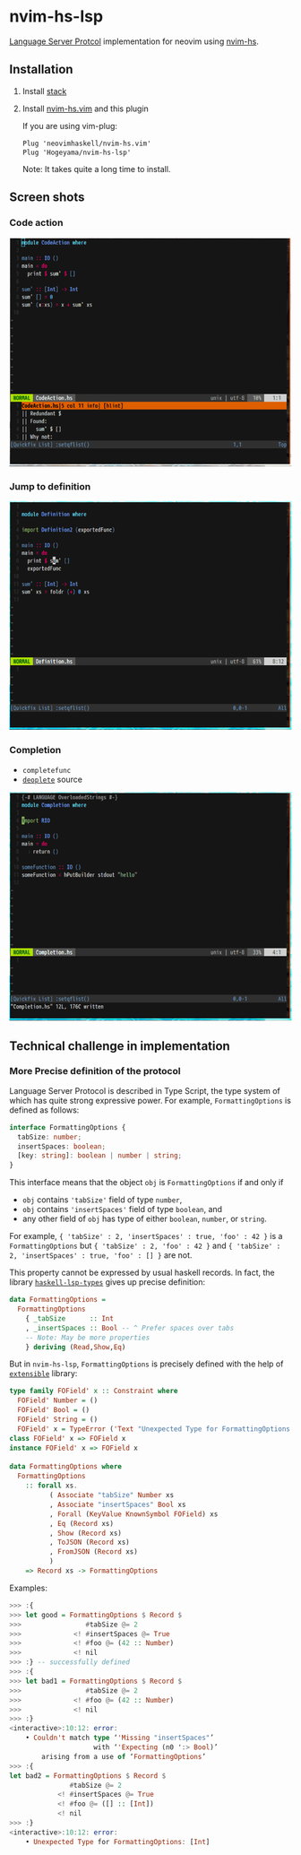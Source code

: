 # nvim-hs-lsp

[Language Server Protcol](https://microsoft.github.io/language-server-protocol/specification) implementation for neovim using [nvim-hs](https://github.com/neovimhaskell/nvim-hs).

## Installation

1. Install [stack](https://docs.haskellstack.org/en/stable/README/)
2. Install [nvim-hs.vim](https://github.com/neovimhaskell/nvim-hs.vim) and this plugin

    If you are using vim-plug:

    ```vim
    Plug 'neovimhaskell/nvim-hs.vim'
    Plug 'Hogeyama/nvim-hs-lsp'
    ```

    Note: It takes quite a long time to install.

## Screen shots

### Code action

<img src="./screenshot/CodeAction.gif" width="600">

### Jump to definition

<img src="./screenshot/Definition.gif" width="600">

### Completion

+ `completefunc`
+ [`deoplete`](https://github.com/Shougo/deoplete.nvim) source

<img src="./screenshot/Completion.gif" width="600">


## Technical challenge in implementation

### More Precise definition of the protocol

Language Server Protocol is described in Type Script, the type system of which has quite strong expressive power.
For example, `FormattingOptions` is defined as follows:

```typescript
interface FormattingOptions {
  tabSize: number;
  insertSpaces: boolean;
  [key: string]: boolean | number | string;
}
```

This interface means that the object `obj` is `FormattingOptions` if and only if

+ `obj` contains `'tabSize'` field of type `number`,
+ `obj` contains `'insertSpaces'` field of type `boolean`, and
+ any other field of `obj` has type of either `boolean`, `number`, or `string`.

For example, `{ 'tabSize' : 2, 'insertSpaces' : true, 'foo' : 42 }` is a `FormattingOptions` but
`{ 'tabSize' : 2, 'foo' : 42 }` and `{ 'tabSize' : 2, 'insertSpaces' : true, 'foo' : [] }` are not.

This property cannot be expressed by usual haskell records.
In fact, the library [`haskell-lsp-types`](https://hackage.haskell.org/package/haskell-lsp-types)
gives up precise definition:

```haskell
data FormattingOptions =
  FormattingOptions
    { _tabSize      :: Int
    , _insertSpaces :: Bool -- ^ Prefer spaces over tabs
    -- Note: May be more properties
    } deriving (Read,Show,Eq)
```

But in `nvim-hs-lsp`, `FormattingOptions` is precisely defined with the help of [`extensible`](https://hackage.haskell.org/package/extensible) library:

```haskell
type family FOField' x :: Constraint where
  FOField' Number = ()
  FOField' Bool = ()
  FOField' String = ()
  FOField' x = TypeError ('Text "Unexpected Type for FormattingOptions: " ':<>: 'ShowType x)
class FOField' x => FOField x
instance FOField' x => FOField x

data FormattingOptions where
  FormattingOptions
    :: forall xs.
          ( Associate "tabSize" Number xs
          , Associate "insertSpaces" Bool xs
          , Forall (KeyValue KnownSymbol FOField) xs
          , Eq (Record xs)
          , Show (Record xs)
          , ToJSON (Record xs)
          , FromJSON (Record xs)
          )
    => Record xs -> FormattingOptions
```

Examples:


```haskell
>>> :{
>>> let good = FormattingOptions $ Record $
>>>                #tabSize @= 2
>>>             <! #insertSpaces @= True
>>>             <! #foo @= (42 :: Number)
>>>             <! nil
>>> :} -- successfully defined
>>> :{
>>> let bad1 = FormattingOptions $ Record $
>>>                #tabSize @= 2
>>>             <! #foo @= (42 :: Number)
>>>             <! nil
>>> :}
<interactive>:10:12: error:
    • Couldn't match type ‘'Missing "insertSpaces"’
                     with ‘'Expecting (n0 ':> Bool)’
        arising from a use of ‘FormattingOptions’
>>> :{
let bad2 = FormattingOptions $ Record $
               #tabSize @= 2
            <! #insertSpaces @= True
            <! #foo @= ([] :: [Int])
            <! nil
>>> :}
<interactive>:10:12: error:
    • Unexpected Type for FormattingOptions: [Int]
```

